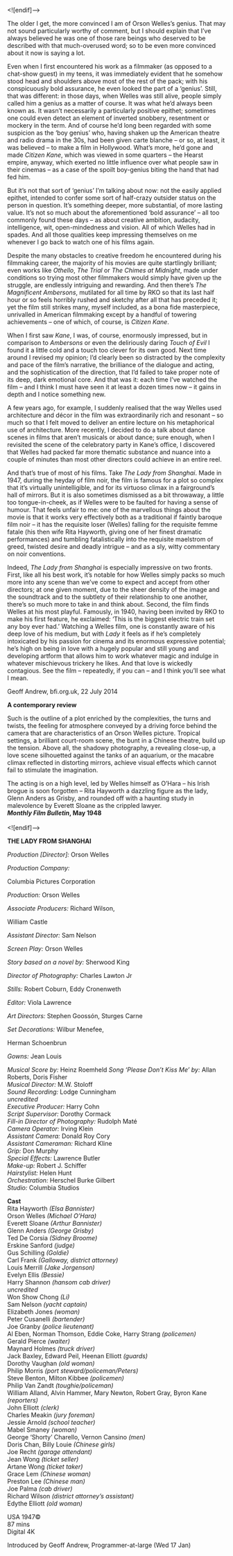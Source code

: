 


<![endif]-->

The older I get, the more convinced I am of Orson Welles’s genius. That may not sound particularly worthy of comment, but I should explain that I’ve always believed he was one of those rare beings who deserved to be described with that much-overused word; so to be even more convinced about it now is saying a lot.

Even when I first encountered his work as a filmmaker (as opposed to a chat-show guest) in my teens, it was immediately evident that he somehow stood head and shoulders above most of the rest of the pack; with his conspicuously bold assurance, he even looked the part of a ‘genius’. Still, that was different: in those days, when Welles was still alive, people simply called him a genius as a matter of course. It was what he’d always been known as. It wasn’t necessarily a particularly positive epithet; sometimes one could even detect an element of inverted snobbery, resentment or mockery in the term. And of course he’d long been regarded with some suspicion as the ‘boy genius’ who, having shaken up the American theatre and radio drama in the 30s, had been given carte blanche – or so, at least, it was believed – to make a film in Hollywood. What’s more, he’d gone and made _Citizen Kane_, which was viewed in some quarters – the Hearst empire, anyway, which exerted no little influence over what people saw in their cinemas – as a case of the spoilt boy-genius biting the hand that had fed him.

But it’s not that sort of ‘genius’ I’m talking about now: not the easily applied epithet, intended to confer some sort of half-crazy outsider status on the person in question. It’s something deeper, more substantial, of more lasting value. It’s not so much about the aforementioned ‘bold assurance’ – all too commonly found these days – as about creative ambition, audacity, intelligence, wit, open-mindedness and vision. All of which Welles had in spades. And all those qualities keep impressing themselves on me whenever I go back to watch one of his films again.

Despite the many obstacles to creative freedom he encountered during his filmmaking career, the majority of his movies are quite startlingly brilliant; even works like _Othello_, _The Trial_ or _The Chimes at Midnight_, made under conditions so trying most other filmmakers would simply have given up the struggle, are endlessly intriguing and rewarding. And then there’s _The Magnificent Ambersons_, mutilated for all time by RKO so that its last half hour or so feels horribly rushed and sketchy after all that has preceded it; yet the film still strikes many, myself included, as a bona fide masterpiece, unrivalled in American filmmaking except by a handful of towering achievements – one of which, of course, is _Citizen Kane_.

When I first saw _Kane_, I was, of course, enormously impressed, but in comparison to _Ambersons_ or even the deliriously daring _Touch of Evil_ I found it a little cold and a touch too clever for its own good. Next time around I revised my opinion; I’d clearly been so distracted by the complexity and pace of the film’s narrative, the brilliance of the dialogue and acting, and the sophistication of the direction, that I’d failed to take proper note of its deep, dark emotional core. And that was it: each time I’ve watched the film – and I think I must have seen it at least a dozen times now – it gains in depth and I notice something new.

A few years ago, for example, I suddenly realised that the way Welles used architecture and décor in the film was extraordinarily rich and resonant – so much so that I felt moved to deliver an entire lecture on his metaphorical use of architecture. More recently, I decided to do a talk about dance scenes in films that aren’t musicals or about dance; sure enough, when I revisited the scene of the celebratory party in Kane’s office, I discovered that Welles had packed far more thematic substance and nuance into a couple of minutes than most other directors could achieve in an entire reel.

And that’s true of most of his films. Take _The Lady from Shanghai_. Made in 1947, during the heyday of film noir, the film is famous for a plot so complex that it’s virtually unintelligible, and for its virtuoso climax in a fairground’s hall of mirrors. But it is also sometimes dismissed as a bit throwaway, a little too tongue-in-cheek, as if Welles were to be faulted for having a sense of humour. That feels unfair to me: one of the marvellous things about the movie is that it works very effectively both as a traditional if faintly baroque film noir – it has the requisite loser (Welles) falling for the requisite femme fatale (his then wife Rita Hayworth, giving one of her finest dramatic performances) and tumbling fatalistically into the requisite maelstrom of greed, twisted desire and deadly intrigue – and as a sly, witty commentary on noir conventions.

Indeed, _The Lady from Shanghai_ is especially impressive on two fronts. First, like all his best work, it’s notable for how Welles simply packs so much more into any scene than we’ve come to expect and accept from other directors; at one given moment, due to the sheer density of the image and the soundtrack and to the subtlety of their relationship to one another, there’s so much more to take in and think about. Second, the film finds Welles at his most playful. Famously, in 1940, having been invited by RKO to make his first feature, he exclaimed: ‘This is the biggest electric train set any boy ever had.’ Watching a Welles film, one is constantly aware of his deep love of his medium, but with _Lady_ it feels as if he’s completely intoxicated by his passion for cinema and its enormous expressive potential; he’s high on being in love with a hugely popular and still young and developing artform that allows him to work whatever magic and indulge in whatever mischievous trickery he likes. And that love is wickedly contagious. See the film – repeatedly, if you can – and I think you’ll see what I mean.

Geoff Andrew, bfi.org.uk, 22 July 2014

**A contemporary review**

Such is the outline of a plot enriched by the complexities, the turns and twists, the feeling for atmosphere conveyed by a driving force behind the camera that are characteristics of an Orson Welles picture. Tropical settings, a brilliant court-room scene, the bunt in a Chinese theatre, build up the tension. Above all, the shadowy photography, a revealing close-up, a love scene silhouetted against the tanks of an aquarium, or the macabre climax reflected in distorting mirrors, achieve visual effects which cannot fail to stimulate the imagination.

The acting is on a high level, led by Welles himself as O’Hara – his Irish brogue is soon forgotten – Rita Hayworth a dazzling figure as the lady, Glenn Anders as Grisby, and rounded off with a haunting study in malevolence by Everett Sloane as the crippled lawyer.  
**_Monthly Film Bulletin_, May 1948**  
<br>
<![endif]-->

**THE LADY FROM SHANGHAI**

_Production [Director]:_ Orson Welles

_Production Company:_

Columbia Pictures Corporation

_Production:_ Orson Welles

_Associate Producers:_ Richard Wilson,

William Castle

_Assistant Director:_ Sam Nelson

_Screen Play:_ Orson Welles

_Story based on a novel by:_ Sherwood King

_Director of Photography:_ Charles Lawton Jr

_Stills:_ Robert Coburn, Eddy Cronenweth

_Editor:_ Viola Lawrence

_Art Directors:_ Stephen Goossón, Sturges Carne

_Set Decorations:_ Wilbur Menefee,

Herman Schoenbrun

_Gowns:_ Jean Louis

_Musical Score by:_ Heinz Roemheld 
_Song ‘Please Don’t Kiss Me’ by:_ Allan Roberts, Doris Fisher  
_Musical Director:_ M.W. Stoloff  
_Sound Recording:_ Lodge Cunningham  
_uncredited_  
_Executive Producer:_ Harry Cohn  
_Script Supervisor:_ Dorothy Cormack  
_Fill-in Director of Photography:_ Rudolph Maté  
_Camera Operator:_ Irving Klein  
_Assistant Camera:_ Donald Roy Cory  
_Assistant Cameraman:_ Richard Kline  
_Grip:_ Don Murphy  
_Special Effects:_ Lawrence Butler  
_Make-up:_ Robert J. Schiffer  
_Hairstylist:_ Helen Hunt  
_Orchestration:_ Herschel Burke Gilbert  
_Studio:_ Columbia Studios  

**Cast**  
Rita Hayworth _(Elsa Bannister)_  
Orson Welles _(Michael O’Hara)_  
Everett Sloane _(Arthur Bannister)_  
Glenn Anders _(George Grisby)_  
Ted De Corsia _(Sidney Broome)_  
Erskine Sanford _(judge)_  
Gus Schilling _(Goldie)_  
Carl Frank _(Galloway, district attorney)_  
Louis Merrill _(Jake Jorgenson)_  
Evelyn Ellis _(Bessie)_  
Harry Shannon _(hansom cab driver)_  
_uncredited_  
Won Show Chong _(Li)_  
Sam Nelson _(yacht captain)_  
Elizabeth Jones _(woman)_  
Peter Cusanelli _(bartender)_  
Joe Granby _(police lieutenant)_  
Al Eben, Norman Thomson, Eddie Coke, Harry Strang _(policemen)_  
Gerald Pierce _(waiter)_  
Maynard Holmes _(truck driver)_  
Jack Baxley, Edward Peil, Heenan Elliott _(guards)_  
Dorothy Vaughan _(old woman)_  
Philip Morris _(port steward/policeman/Peters)_  
Steve Benton, Milton Kibbee _(policemen)_  
Philip Van Zandt _(toughie/policeman)_  
William Alland, Alvin Hammer, Mary Newton, Robert Gray, Byron Kane _(reporters)_  
John Elliott _(clerk)_  
Charles Meakin _(jury foreman)_  
Jessie Arnold _(school teacher)_  
Mabel Smaney _(woman)_  
George ‘Shorty’ Charello, Vernon Cansino _(men)_  
Doris Chan, Billy Louie _(Chinese girls)_  
Joe Recht _(garage attendant)_  
Jean Wong _(ticket seller)_  
Artane Wong _(ticket taker)_  
Grace Lem _(Chinese woman)_  
Preston Lee _(Chinese man)_  
Joe Palma _(cab driver)_  
Richard Wilson _(district attorney’s assistant)_  
Edythe Elliott _(old woman)_  

USA 1947©  
87 mins  
Digital 4K  

Introduced by Geoff Andrew, Programmer-at-large (Wed 17 Jan)
<!--stackedit_data:
eyJoaXN0b3J5IjpbLTE1Mzc0MzI5NDhdfQ==
-->